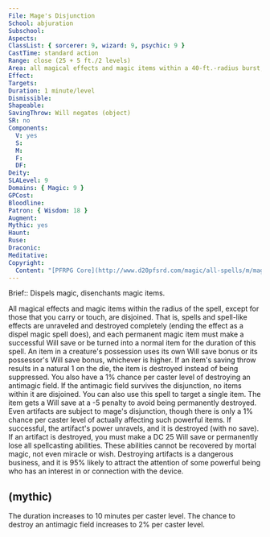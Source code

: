 ```yaml
---
File: Mage's Disjunction
School: abjuration
Subschool: 
Aspects: 
ClassList: { sorcerer: 9, wizard: 9, psychic: 9 }
CastTime: standard action
Range: close (25 + 5 ft./2 levels)
Area: all magical effects and magic items within a 40-ft.-radius burst, or one magic item (see text)
Effect: 
Targets: 
Duration: 1 minute/level
Dismissible: 
Shapeable: 
SavingThrow: Will negates (object)
SR: no
Components:
  V: yes
  S: 
  M: 
  F: 
  DF: 
Deity: 
SLALevel: 9
Domains: { Magic: 9 }
GPCost: 
Bloodline: 
Patron: { Wisdom: 18 }
Augment: 
Mythic: yes
Haunt: 
Ruse: 
Draconic: 
Meditative: 
Copyright:
  Content: "[PFRPG Core](http://www.d20pfsrd.com/magic/all-spells/m/mage-s-disjunction)"
---
```

Brief:: Dispels magic, disenchants magic items.

All magical effects and magic items within the radius of the spell, except for those that you carry or touch, are disjoined.  That is, spells and spell-like effects are unraveled and destroyed completely (ending the effect as a dispel magic spell does), and each permanent magic item must make a successful Will save or be turned into a normal item for the duration of this spell.  An item in a creature's possession uses its own Will save bonus or its possessor's Will save bonus, whichever is higher. If an item's saving throw results in a natural 1 on the die, the item is destroyed instead of being suppressed.  You also have a 1% chance per caster level of destroying an antimagic field. If the antimagic field survives the disjunction, no items within it are disjoined.  You can also use this spell to target a single item. The item gets a Will save at a -5 penalty to avoid being permanently destroyed. Even artifacts are subject to mage's disjunction, though there is only a 1% chance per caster level of actually affecting such powerful items. If successful, the artifact's power unravels, and it is destroyed (with no save). If an artifact is destroyed, you must make a DC 25 Will save or permanently lose all spellcasting abilities. These abilities cannot be recovered by mortal magic, not even miracle or wish. Destroying artifacts is a dangerous business, and it is 95% likely to attract the attention of some powerful being who has an interest in or connection with the device.


## (mythic)

The duration increases to 10 minutes per caster level. The chance to destroy an antimagic field increases to 2% per caster level.
